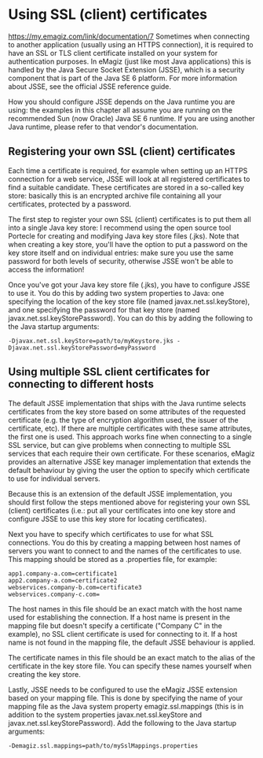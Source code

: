 # Using SSL (client) certificates
https://my.emagiz.com/link/documentation/7
Sometimes when connecting to another application (usually using an HTTPS connection), it is required to have an SSL or TLS client certificate installed on your system for authentication purposes. In eMagiz (just like most Java applications) this is handled by the Java Secure Socket Extension (JSSE), which is a security component that is part of the Java SE 6 platform. For more information about JSSE, see the official JSSE reference guide.

How you should configure JSSE depends on the Java runtime you are using: the examples in this chapter all assume you are running on the recommended Sun (now Oracle) Java SE 6 runtime. If you are using another Java runtime, please refer to that vendor's documentation.

 

## Registering your own SSL (client) certificates
Each time a certificate is required, for example when setting up an HTTPS connection for a web service, JSSE will look at all registered certificates to find a suitable candidate. These certificates are stored in a so-called key store: basically this is an encrypted archive file containing all your certificates, protected by a password.

 

The first step to register your own SSL (client) certificates is to put them all into a single Java key store: I recommend using the open source tool Portecle for creating and modifying Java key store files (.jks). Note that when creating a key store, you'll have the option to put a password on the key store itself and on individual entries: make sure you use the same password for both levels of security, otherwise JSSE won't be able to access the information!

Once you've got your Java key store file (.jks), you have to configure JSSE to use it. You do this by adding two system properties to Java: one specifying the location of the key store file (named javax.net.ssl.keyStore), and one specifying the password for that key store (named javax.net.ssl.keyStorePassword). You can do this by adding the following to the Java startup arguments:

    -Djavax.net.ssl.keyStore=path/to/myKeystore.jks -Djavax.net.ssl.keyStorePassword=myPassword
    
## Using multiple SSL client certificates for connecting to different hosts
The default JSSE implementation that ships with the Java runtime selects certificates from the key store based on some attributes of the requested certificate (e.g. the type of encryption algorithm used, the issuer of the certificate, etc). If there are multiple certificates with these same attributes, the first one is used. This approach works fine when connecting to a single SSL service, but can give problems when connecting to multiple SSL services that each require their own certificate. For these scenarios, eMagiz provides an alternative JSSE key manager implementation that extends the default behaviour by giving the user the option to specify which certificate to use for individual servers.

 

Because this is an extension of the default JSSE implementation, you should first follow the steps mentioned above for registering your own SSL (client) certificates (i.e.: put all your certificates into one key store and configure JSSE to use this key store for locating certificates).

 

Next you have to specify which certificates to use for what SSL connections. You do this by creating a mapping between host names of servers you want to connect to and the names of the certificates to use. This mapping should be stored as a .properties file, for example:

    app1.company-a.com=certificate1
    app2.company-a.com=certificate2
    webservices.company-b.com=certificate3
    webservices.company-c.com=  
    
The host names in this file should be an exact match with the host name used for establishing the connection. If a host name is present in the mapping file but doesn't specify a certificate ("Company C" in the example), no SSL client certificate is used for connecting to it. If a host name is not found in the mapping file, the default JSSE behaviour is applied.

The certificate names in this file should be an exact match to the alias of the certificate in the key store file. You can specify these names yourself when creating the key store.

 

Lastly, JSSE needs to be configured to use the eMagiz JSSE extension based on your mapping file. This is done by specifying the name of your mapping file as the Java system property emagiz.ssl.mappings (this is in addition to the system properties javax.net.ssl.keyStore and javax.net.ssl.keyStorePassword). Add the following to the Java startup arguments:

    -Demagiz.ssl.mappings=path/to/mySslMappings.properties
